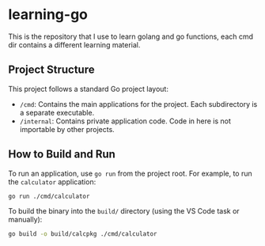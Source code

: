 # learning-go

This is the repository that I use to learn golang and go functions, each cmd dir contains a different learning material.

## Project Structure

This project follows a standard Go project layout:

-   `/cmd`: Contains the main applications for the project. Each subdirectory is a separate executable.
-   `/internal`: Contains private application code. Code in here is not importable by other projects.

## How to Build and Run

To run an application, use `go run` from the project root. For example, to run the `calculator` application:

```sh
go run ./cmd/calculator
```

To build the binary into the `build/` directory (using the VS Code task or manually):
```sh
go build -o build/calcpkg ./cmd/calculator
```
